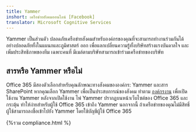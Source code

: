 ```yaml
---
title: Yammer
inshort: เครือข่ายสังคมออนไลน์ [Facebook]
translator: Microsoft Cognitive Services
---
```


Yammer เป็นส่วนตัว ปลอดภัยเครือข่ายสังคมสำหรับองค์กรของคุณที่จะสามารถทำงานร่วมกันได้อย่างปลอดภัยทั้งในแผนกและภูมิศาสตร์ ออก เพื่อแลกเปลี่ยนความรู้ทั้งบริษัทสร้างแรงบันดาลใจ และเพิ่มประสิทธิภาพของทีม เฉพาะคนที่ มีเมล์ตามบริษัทสามารถเข้าร่วมเครือข่ายของบริษัท

## สารหรือ Yammer หรือไม่
Office 365 มีสองตัวเลือกสำหรับคุณลักษณะทางสังคมขององค์กร: Yammer และสาร SharePoint หากคุณเลือก Yammer เพื่อเป็นประสบการณ์ของสังคม ทำตาม [องค์กรงาน](https://support.office.com/en-us/article/Enterprise-Activation-process-4f924c74-87d2-49d0-a4f6-cba3ce2b0e7c) เพื่อเปิดใช้งาน Yammer หลังจากเปิดใช้งาน ไพ่ Yammer ปรากฏบนหน้าเว็บไซต์ของ Office 365 และกระตุ้น ทำให้ง่ายสำหรับผู้ใช้ Office 365 เข้าถึง Yammer นอกจากนี้ ถ้าเครือข่ายของคุณไม่มีสิทธิ์ ผู้ใช้สามารถลงชื่อเข้าไปยัง Yammer โดยใช้บัญชีผู้ใช้ Office 365

{%รวม compliance.html %}


